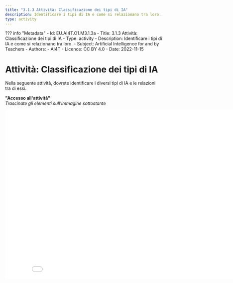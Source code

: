 ```yaml
---
title: "3.1.3 Attività: Classificazione dei tipi di IA"
description: Identificare i tipi di IA e come si relazionano tra loro.
type: activity
---
```

??? info "Metadata"
    - Id: EU.AI4T.O1.M3.1.3a
    - Title: 3.1.3 Attività: Classificazione dei tipi di IA
    - Type: activity
    - Description: Identificare i tipi di IA e come si relazionano tra loro.
    - Subject: Artificial Intelligence for and by Teachers
    - Authors:
        - AI4T 
    - Licence: CC BY 4.0
    - Date: 2022-11-15


# Attività: Classificazione dei tipi di IA  

Nella seguente attività, dovrete identificare i diversi tipi di IA e le relazioni tra di essi.

**"Accesso all'attività"**  
_Trascinate gli elementi sull'immagine sottostante_

<center><iframe width="860" height="540" src="3-1-3a-activity-what-type-of-ai/3-1-3a-AI-types-relations-IT.html" frameborder="0" allowfullscreen></iframe></center>
